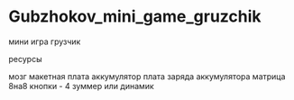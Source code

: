 # Gubzhokov_mini_game_gruzchik
мини игра грузчик


ресурсы

мозг
макетная плата
аккумулятор
плата заряда аккумулятора
матрица 8на8
кнопки - 4 
зуммер или динамик

